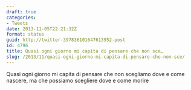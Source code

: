 ```yaml
---
draft: true
categories:
- Tweets
date: 2013-11-05T22:21:32Z
format: status
guid: http://twitter-397836101647613952-post
id: 4796
title: Quasi ogni giorno mi capita di pensare che non sce…
slug: /2013/11/quasi-ogni-giorno-mi-capita-di-pensare-che-non-sce/
---
```


Quasi ogni giorno mi capita di pensare che non scegliamo dove e come nascere, ma che possiamo scegliere dove e come morire